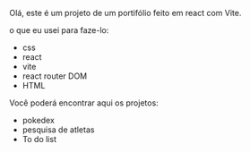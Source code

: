 Olá, este é um projeto de um portifólio feito em react com Vite.

o que eu usei para faze-lo:
- css
- react 
- vite
- react router DOM
- HTML

Você poderá encontrar aqui os projetos: 
  - pokedex
  - pesquisa de atletas
  - To do list